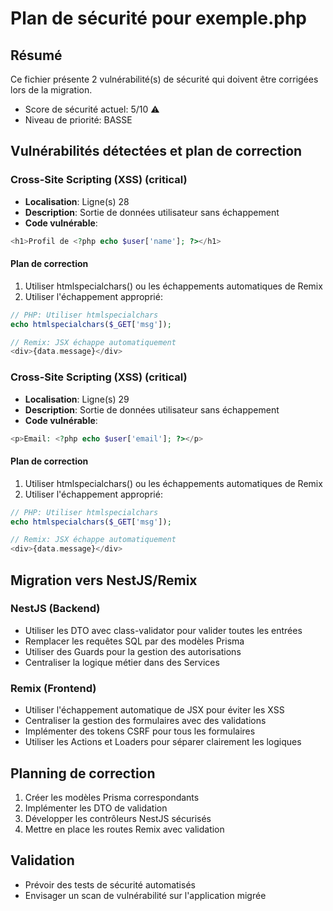 # Plan de sécurité pour exemple.php

## Résumé

Ce fichier présente 2 vulnérabilité(s) de sécurité qui doivent être corrigées lors de la migration.

- Score de sécurité actuel: 5/10 ⚠️
- Niveau de priorité: BASSE

## Vulnérabilités détectées et plan de correction

### Cross-Site Scripting (XSS) (critical)

- **Localisation**: Ligne(s) 28
- **Description**: Sortie de données utilisateur sans échappement
- **Code vulnérable**:
```php
<h1>Profil de <?php echo $user['name']; ?></h1>
```

#### Plan de correction

1. Utiliser htmlspecialchars() ou les échappements automatiques de Remix
2. Utiliser l'échappement approprié:
```php
// PHP: Utiliser htmlspecialchars
echo htmlspecialchars($_GET['msg']);

// Remix: JSX échappe automatiquement
<div>{data.message}</div>
```

### Cross-Site Scripting (XSS) (critical)

- **Localisation**: Ligne(s) 29
- **Description**: Sortie de données utilisateur sans échappement
- **Code vulnérable**:
```php
<p>Email: <?php echo $user['email']; ?></p>
```

#### Plan de correction

1. Utiliser htmlspecialchars() ou les échappements automatiques de Remix
2. Utiliser l'échappement approprié:
```php
// PHP: Utiliser htmlspecialchars
echo htmlspecialchars($_GET['msg']);

// Remix: JSX échappe automatiquement
<div>{data.message}</div>
```



## Migration vers NestJS/Remix

### NestJS (Backend)

- Utiliser les DTO avec class-validator pour valider toutes les entrées
- Remplacer les requêtes SQL par des modèles Prisma
- Utiliser des Guards pour la gestion des autorisations
- Centraliser la logique métier dans des Services

### Remix (Frontend)

- Utiliser l'échappement automatique de JSX pour éviter les XSS
- Centraliser la gestion des formulaires avec des validations
- Implémenter des tokens CSRF pour tous les formulaires
- Utiliser les Actions et Loaders pour séparer clairement les logiques

## Planning de correction

1. Créer les modèles Prisma correspondants
2. Implémenter les DTO de validation
3. Développer les contrôleurs NestJS sécurisés
4. Mettre en place les routes Remix avec validation

## Validation

- Prévoir des tests de sécurité automatisés
- Envisager un scan de vulnérabilité sur l'application migrée
